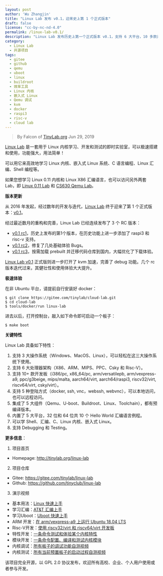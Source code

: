 ```yaml
---
layout: post
author: 'Wu Zhangjin'
title: "Linux Lab 发布 v0.1，迎来史上第 1 个正式版本"
draft: false
license: "cc-by-nc-nd-4.0"
permalink: /linux-lab-v0.1/
description: "Linux Lab 发布历史上第一个正式版本 v0.1，支持 6 大平台，10 多款开发板，功能强大实用，是学习 Linux 内核和嵌入式 Linux 系统的极佳效率工具。"
category:
  - Linux Lab
  - 开源项目
tags:
  - gitee
  - github
  - qemu
  - uboot
  - linux
  - buildroot
  - 效率工具
  - Linux 内核
  - 嵌入式 Linux
  - Qemu 调试
  - kvm
  - docker
  - raspi3
  - risc-v
  - cloud lab
---
```


> By Falcon of [TinyLab.org][1]
> Jun 29, 2019

[Linux Lab](/linux-lab) 是一套用于 Linux 内核学习、开发和测试的即时实验室，可以极速搭建和使用，功能强大，用法简单！

可以用它来高效地学习 Linux 内核、嵌入式 Linux 系统、C 语言编程、Linux 汇编、Shell 编程等。

如果您想学习 Linux 0.11 内核和 Linux X86 汇编语言，也可以访问另外两套 Lab，即 [Linux 0.11 Lab](/linux-0.11-lab) 和 [CS630 Qemu Lab](/cs630-qemu-lab)。

**版本更新**

从 2016 年发起，经过数年的开发与迭代，[Linux Lab](/linux-lab) 终于迎来了第 1 个正式版本：[v0.1](https://gitee.com/tinylab/linux-lab/tree/v0.1/)。

经过最近数月的重构和完善，Linux Lab 已经连续发布了 3 个 RC 版本：

* [v0.1 rc1](/linux-lab-v0.1-rc1)，历史上发布的第1个版本，在历史功能上进一步添加了 raspi3 和 risc-v 支持。
* [v0.1 rc2](/linux-lab-v0.1-rc2)，修复了几处基础体验 Bugs。
* [v0.1 rc3](/linux-lab-v0.1-rc3)，按需加载 prebuilt 并迁移代码仓库到国内，大幅优化了下载体验。

[Linux Lab v0.1](https://gitee.com/tinylab/linux-lab/tree/v0.1/) 正式版则进一步打开了 kvm 加速，完善了 debug 功能。几个 rc 版本迭代过来，其健壮性和使用体验大大提升。

**极速体验**

在非 Ubuntu 平台，请提前自行安装好 docker：

    $ git clone https://gitee.com/tinylab/cloud-lab.git
    $ cd cloud-lab
    $ tools/docker/run linux-lab

进去以后，打开控制台，敲入如下命令即可启动一个板子：

    $ make boot

**关键特性**

Linux Lab 具备如下特性：

1. 支持 3 大操作系统（Windows、MacOS、Linux），可以轻松在这三大操作系统下使用。
2. 支持 6 大处理器架构（X86、ARM、MIPS、PPC、Csky 和 Risc-V）。
3. 支持 10+ 款开发板（i386/pc, x86_64/pc, arm/versatilepb, arm/vexpress-a9, ppc/g3beige, mips/malta, aarch64/virt, aarch64/raspi3, riscv32/virt, riscv64/virt, csky/virt）。
4. 支持 5 种登陆方式（docker, ssh, vnc，webssh, webvnc），可以本地访问，也可以远程访问。
5. 集成了 5 大组件（Qemu、U-boot、Buildroot、Linux、Toolchain），都有预编译版本。
6. 内置了 5 大平台，32 位和 64 位共 10 个 Hello World 汇编语言例程。
7. 可以学 Shell、汇编、C、Linux 内核、嵌入式 Linux。
8. 支持 Debugging 和 Testing。

**更多信息**：

1. 项目首页
  - Homepage: <http://tinylab.org/linux-lab>

2. 项目仓库
  - Gitee: <https://gitee.com/tinylab/linux-lab>
  - Github:  <https://github.com/tinyclub/linux-lab>

3. 演示视频
  - 基本用法：[Linux 快速上手](http://showterm.io/6fb264246580281d372c6)
  - 学习汇编：[AT&T 汇编上手](http://showterm.io/0f0c2a6e754702a429269)
  - 学习Uboot：[Uboot 快速上手](http://showterm.io/11f5ae44b211b56a5d267)
  - ARM 开发：[在 arm/vexpress-a9 上运行 Ubuntu 18.04 LTS](http://showterm.io/c351abb6b1967859b7061)
  - Risc-V开发：[使用 riscv32/virt 和 riscv64/virt 开发板](http://showterm.io/37ce75e5f067be2cc017f)
  - 特性开发：[一条命令测试和体验某个内核特性](http://showterm.io/7edd2e51e291eeca59018)
  - 模块开发：[一条命令配置、编译和测试内核模块](http://showterm.io/26b78172aa926a316668d)
  - 内核调试：[所有板子的调试功能自测视频](http://showterm.io/0255c6a8b7d16dc116cbe)
  - 内核测试：[所有当前预置板子的启动过程自测视频](http://showterm.io/8cd2babf19e0e4f90897e)


该项目完全开源，以 GPL 2.0 协议发布，欢迎所有高校、企业、个人用户使用或者参与开发。

[1]: http://tinylab.org/
